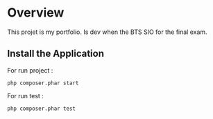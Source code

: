 # Overview

This projet is my portfolio. Is dev when the BTS SIO for the final exam.

## Install the Application

For run project :

	php composer.phar start

For run test :

	php composer.phar test
